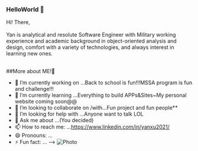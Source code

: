 ### HelloWorld 👋

Hi! There,<br><br>Yan is analytical and resolute Software Engineer with Military working experience and academic background in object-oriented analysis and design, comfort with a variety of technologies, and always interest in learning new ones.</br></br>

##More about ME!👋

- 🔭 I’m currently working on ...Back to school is fun!!!MSSA program is fun and challenge!!!
- 🌱 I’m currently learning ...Everything to build APPs&Sites~My personal website coming soon@@
- 👯 I’m looking to collaborate on /with...Fun project and fun people**
- 🤔 I’m looking for help with ...Anyone want to talk LOL
- 💬 Ask me about ...(You decided)
- 📫 How to reach me: ...https://www.linkedin.com/in/yanxu2021/
- 😄 Pronouns: ...
- ⚡ Fun fact: ...
-->
![Photo](https://media-exp1.licdn.com/dms/image/C4D16AQFaWbf6sXWCmw/profile-displaybackgroundimage-shrink_200_800/0/1615339037108?e=1620864000&v=beta&t=7ni6Plsgw_mssJDE-OKOAOjGhbw24vJAbQGxjGT0PSY)
